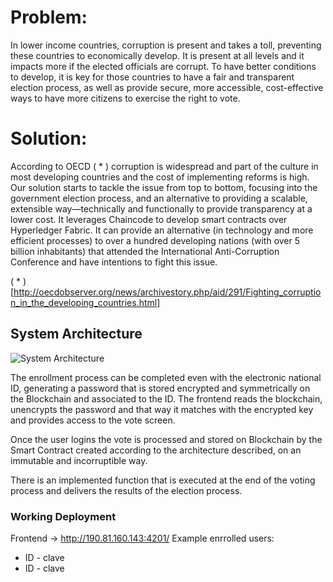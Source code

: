 

# Problem:
In lower income countries, corruption is present and takes a toll, preventing these countries to economically develop. It is present at all levels and it impacts more if the elected officials are corrupt. To have better conditions to develop, it is key for those countries to have a fair and transparent election process, as well as provide secure, more accessible, cost-effective ways to have more citizens to exercise the right to vote.

# Solution:
According to OECD ( * ) corruption is widespread and part of the culture in most developing countries and the cost of implementing reforms is high. Our solution starts to tackle the issue from top to bottom, focusing into the government election process, and an alternative to providing a scalable, extensible way—technically and functionally to provide transparency at a lower cost. It leverages Chaincode to develop smart contracts over Hyperledger Fabric. It can provide an alternative (in technology and more efficient processes) to over a hundred developing nations (with over 5 billion inhabitants) that attended the International Anti-Corruption Conference and have intentions to fight this issue.

( * ) [http://oecdobserver.org/news/archivestory.php/aid/291/Fighting_corruption_in_the_developing_countries.html]

## System Architecture
![System Architecture](https://github.com/magiadigital/hackathon-mit/raw/master/readimg/diagramaComponentes.png)

The enrollment process can be completed even with the electronic national ID, generating a password that is stored encrypted and symmetrically on the Blockchain and associated to the ID. The frontend reads the blockchain, unencrypts the password and that way it matches with the encrypted key and provides access to the vote screen.

Once the user logins the vote is processed and stored on Blockchain by the Smart Contract created according to the architecture described, on an immutable and incorruptible way.

There is an implemented function that is executed at the end of the voting process and delivers the results of the election process.

### Working Deployment
Frontend -> http://190.81.160.143:4201/
Example enrrolled users: 
* ID - clave
* ID - clave
